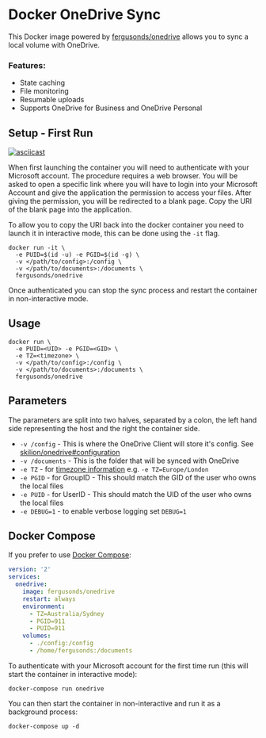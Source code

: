 # Docker OneDrive Sync

This Docker image powered by [fergusonds/onedrive](https://github.com/fergusonds/onedrive) allows you to sync a local volume with OneDrive.

### Features:

* State caching
* File monitoring
* Resumable uploads
* Supports OneDrive for Business and OneDrive Personal

## Setup - First Run

[![asciicast](https://asciinema.org/a/jUXikuR4MHHHTgLBypWDKB6Vu.png)](https://asciinema.org/a/jUXikuR4MHHHTgLBypWDKB6Vu)

When first launching the container you will need to authenticate with your Microsoft account. The procedure requires a web browser. You will be asked to open a specific link where you will have to login into your Microsoft Account and give the application the permission to access your files. After giving the permission, you will be redirected to a blank page. Copy the URI of the blank page into the application.

To allow you to copy the URI back into the docker container you need to launch it in interactive mode, this can be done using the `-it` flag.


```shell
docker run -it \
  -e PUID=$(id -u) -e PGID=$(id -g) \
  -v </path/to/config>:/config \
  -v </path/to/documents>:/documents \
  fergusonds/onedrive
```

Once authenticated you can stop the sync process and restart the container in non-interactive mode.

## Usage

```shell
docker run \
  -e PUID=<UID> -e PGID=<GID> \
  -e TZ=<timezone> \
  -v </path/to/config>:/config \
  -v </path/to/documents>:/documents \
  fergusonds/onedrive
```

## Parameters

The parameters are split into two halves, separated by a colon, the left hand side representing the host and the right the container side.

* `-v /config` - This is where the OneDrive Client will store it's config. See [skilion/onedrive#configuration](https://github.com/skilion/onedrive#configuration)
* `-v /documents` - This is the folder that will be synced with OneDrive
* `-e TZ` - for [timezone information](https://en.wikipedia.org/wiki/List_of_tz_database_time_zones) e.g. `-e TZ=Europe/London`
* `-e PGID` - for GroupID - This should match the GID of the user who owns the local files
* `-e PUID` - for UserID - This should match the UID of the user who owns the local files
* `-e DEBUG=1` - to enable verbose logging set `DEBUG=1`

## Docker Compose

If you prefer to use [Docker Compose](https://docs.docker.com/compose/):

```yml
version: '2'
services:
  onedrive:
    image: fergusonds/onedrive
    restart: always
    environment:
      - TZ=Australia/Sydney
      - PGID=911
      - PUID=911
    volumes:
      - ./config:/config
      - /home/fergusonds:/documents
```

To authenticate with your Microsoft account for the first time run (this will start the container in interactive mode):

```
docker-compose run onedrive
```

You can then start the container in non-interactive and run it as a background process:

```
docker-compose up -d
```
